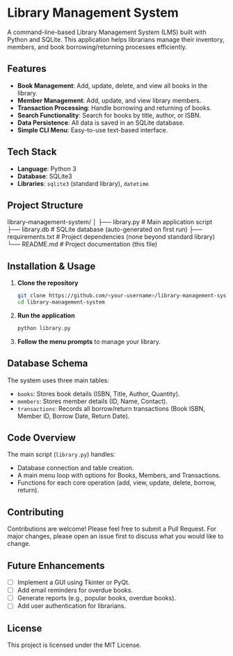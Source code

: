 # Library Management System

A command-line-based Library Management System (LMS) built with Python and SQLite. This application helps librarians manage their inventory, members, and book borrowing/returning processes efficiently.

## Features

-   **Book Management**: Add, update, delete, and view all books in the library.
-   **Member Management**: Add, update, and view library members.
-   **Transaction Processing**: Handle borrowing and returning of books.
-   **Search Functionality**: Search for books by title, author, or ISBN.
-   **Data Persistence**: All data is saved in an SQLite database.
-   **Simple CLI Menu**: Easy-to-use text-based interface.

## Tech Stack

-   **Language**: Python 3
-   **Database**: SQLite3
-   **Libraries**: `sqlite3` (standard library), `datetime`

## Project Structure
library-management-system/
│
├── library.py # Main application script
├── library.db # SQLite database (auto-generated on first run)
├── requirements.txt # Project dependencies (none beyond standard library)
└── README.md # Project documentation (this file)

## Installation & Usage

1.  **Clone the repository**
    ```bash
    git clone https://github.com/<your-username>/library-management-system.git
    cd library-management-system
    ```

2.  **Run the application**
    ```bash
    python library.py
    ```

3.  **Follow the menu prompts** to manage your library.

## Database Schema

The system uses three main tables:
-   `books`: Stores book details (ISBN, Title, Author, Quantity).
-   `members`: Stores member details (ID, Name, Contact).
-   `transactions`: Records all borrow/return transactions (Book ISBN, Member ID, Borrow Date, Return Date).

## Code Overview

The main script (`library.py`) handles:
-   Database connection and table creation.
-   A main menu loop with options for Books, Members, and Transactions.
-   Functions for each core operation (add, view, update, delete, borrow, return).

## Contributing

Contributions are welcome! Please feel free to submit a Pull Request. For major changes, please open an issue first to discuss what you would like to change.

## Future Enhancements

-   [ ] Implement a GUI using Tkinter or PyQt.
-   [ ] Add email reminders for overdue books.
-   [ ] Generate reports (e.g., popular books, overdue books).
-   [ ] Add user authentication for librarians.

## License

This project is licensed under the MIT License.
